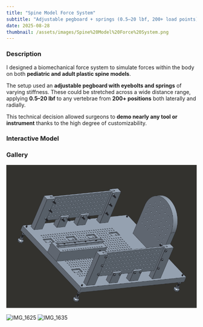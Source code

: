 ```yaml
---
title: "Spine Model Force System"
subtitle: "Adjustable pegboard + springs (0.5–20 lbf, 200+ load points)"
date: 2025-08-28
thumbnail: /assets/images/Spine%20Model%20Force%20System.png
---
```


### Description
I designed a biomechanical force system to simulate forces within the body on both **pediatric and adult plastic spine models**.  

The setup used an **adjustable pegboard with eyebolts and springs** of varying stiffness. These could be stretched across a wide distance range, applying **0.5–20 lbf** to any vertebrae from **200+ positions** both laterally and radially.  

This technical decision allowed surgeons to **demo nearly any tool or instrument** thanks to the high degree of customizability.


<script type="module" src="https://unpkg.com/@google/model-viewer/dist/model-viewer.min.js"></script>

### Interactive Model
<model-viewer
  src="/assets/models/Spine%20Model%20Force%20System.glb"
  camera-controls
  auto-rotate
  alt="3D view of Spine Model Force System"
  style="width:100%;height:520px;">
</model-viewer>

### Gallery
![cover](/assets/images/Spine%20Model%20Force%20System.png)

<!-- HEIC images may not display in some browsers. Convert to .jpg/.png if they don't render. -->
![IMG_1625](/assets/images/IMG_1625.HEIC)
![IMG_1635](/assets/images/IMG_1635.HEIC)
